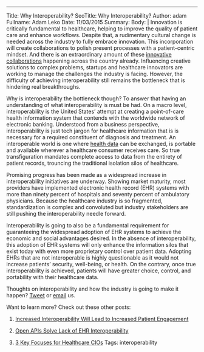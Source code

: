 ---
Title: Why Interoperability?
SeoTitle: Why Interoperability?
Author: adam
Fullname: Adam Leko
Date: 11/03/2015
Summary: 
Body: |
Innovation is critically fundamental to healthcare, helping to improve the quality of patient care and enhance workflows. Despite that, a rudimentary cultural change is needed across the industry to fully embrace innovation. This incorporation will create collaborations to polish present processes with a patient-centric mindset. And there is an extraordinary amount of these [innovative collaborations](https://catalyze.io/solutions/enterprise-innovation) happening across the country already. Influencing creative solutions to complex problems, startups and healthcare innovators are working to manage the challenges the industry is facing. However, the difficulty of achieving interoperability still remains the bottleneck that is hindering real breakthroughs.

Why is interoperability the bottleneck though? To answer that having an understanding of what interoperability is must be had.  On a macro level, interoperability is the United States’ attempt at creating a point-of-care health information system that contends with the worldwide network of electronic banking. Understood from a business perspective, interoperability is just tech jargon for healthcare information that is is necessary for a required constituent of diagnosis and treatment. An interoperable world is one where [health data](https://catalyze.io/solutions/data-integration-control) can be exchanged, is portable and available wherever a healthcare consumer receives care. So true transfiguration mandates complete access to data from the entirety of patient records, trouncing the traditional isolation silos of healthcare.

Promising progress has been made as a widespread increase in interoperability initiatives are underway. Showing market maturity, most providers have implemented electronic health record (EHR) systems with more than ninety percent of hospitals and seventy percent of ambulatory physicians. Because the healthcare industry is so fragmented, standardization is complex and convoluted but industry stakeholders are still pushing the interoperability needle forward.

Interoperability is going to also be a fundamental requirement for guaranteeing the widespread adoption of EHR systems to achieve the economic and social advantages desired. In the absence of interoperability, this adoption of EHR systems will only enhance the information silos that exist today with even more proprietary control over patient data. Adopting EHRs that are not interoperable is highly questionable as it would not increase patients’ security, well-being, or health. On the contrary, once true interoperability is achieved, patients will have greater choice, control, and portability with their healthcare data. 

Thoughts on interoperability and how the industry is going to make it happen? [Tweet](https://twitter.com/catalyzeio) or [email](https://catalyze.io/blog/hello@catalyze.io) us.

Want to learn more? Check out these other posts:

1. [Increased Interoperability Will Lead to Increased Patient Engagement](https://catalyze.io/blog/increased-interoperability-will-lead-to-increased-patient-engagement)

2. [Open APIs Solve Lack of EHR Interoperability](https://catalyze.io/blog/open-apis-solve-lack-of-ehr-interoperability)

3. [3 Key Focuses for Healthcare CIOs](https://catalyze.io/blog/three-key-focuses-for-healthcare-cios)
Tags: interoperability